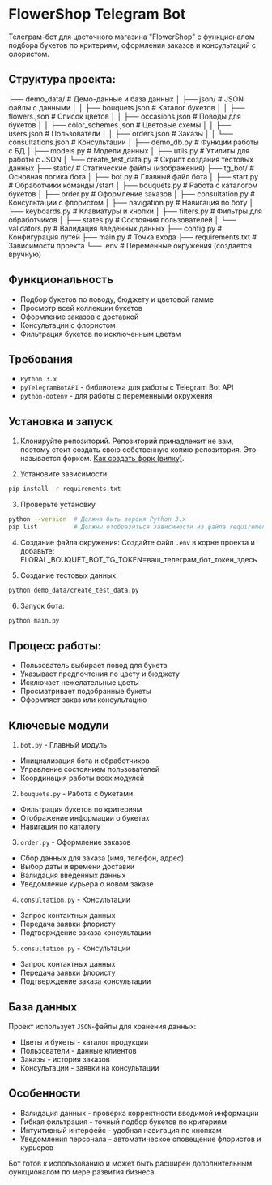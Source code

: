 # FlowerShop Telegram Bot

Телеграм-бот для цветочного магазина "FlowerShop" с функционалом подбора букетов по критериям, оформления заказов и консультаций с флористом.

## Структура проекта:
├── demo_data/                  # Демо-данные и база данных
│   ├── json/                   # JSON файлы с данными
│   │   ├── bouquets.json       # Каталог букетов
│   │   ├── flowers.json        # Список цветов
│   │   ├── occasions.json      # Поводы для букетов
│   │   ├── color_schemes.json  # Цветовые схемы
│   │   ├── users.json          # Пользователи
│   │   ├── orders.json         # Заказы
│   │   └── consultations.json  # Консультации
│   ├── demo_db.py              # Функции работы с БД
│   ├── models.py               # Модели данных
│   ├── utils.py                # Утилиты для работы с JSON
│   └── create_test_data.py     # Скрипт создания тестовых данных
├── static/                     # Статические файлы (изображения)
├── tg_bot/                     # Основная логика бота
│   ├── bot.py                  # Главный файл бота
│   ├── start.py                # Обработчики команды /start
│   ├── bouquets.py             # Работа с каталогом букетов
│   ├── order.py                # Оформление заказов
│   ├── consultation.py         # Консультации с флористом
│   ├── navigation.py           # Навигация по боту
│   ├── keyboards.py            # Клавиатуры и кнопки
│   ├── filters.py              # Фильтры для обработчиков
│   ├── states.py               # Состояния пользователей
│   └── validators.py           # Валидация введенных данных
├── config.py                   # Конфигурация путей
├── main.py                     # Точка входа
├── requirements.txt            # Зависимости проекта
└── .env                        # Переменные окружения (создается вручную)

## Функциональность
- Подбор букетов по поводу, бюджету и цветовой гамме
- Просмотр всей коллекции букетов
- Оформление заказов с доставкой
- Консультации с флористом
- Фильтрация букетов по исключенным цветам

## Требования
- `Python 3.x`
- `pyTelegramBotAPI` - библиотека для работы с Telegram Bot API
- `python-dotenv` - для работы с переменными окружения

## Установка и запуск
1.  Клонируйте репозиторий.
Репозиторий принадлежит не вам, поэтому стоит создать свою собственную копию репозитория. Это называется форком. [Как создать форк (вилку)](https://docs.github.com/ru/pull-requests/collaborating-with-pull-requests/working-with-forks/fork-a-repo).

2. Установите зависимости:

```bash
pip install -r requirements.txt
```

3. Проверьте установку

```bash
python --version  # Должна быть версия Python 3.x
pip list          # Должны отобразиться зависимости из файла requirements.txt
```

4. Создание файла окружения:
Создайте файл `.env` в корне проекта и добавьте:
FLORAL_BOUQUET_BOT_TG_TOKEN=ваш_телеграм_бот_токен_здесь

5. Создание тестовых данных:

```bash
python demo_data/create_test_data.py
```

6. Запуск бота:

```bash
python main.py
```

## Процесс работы:
- Пользователь выбирает повод для букета
- Указывает предпочтения по цвету и бюджету
- Исключает нежелательные цветы
- Просматривает подобранные букеты
- Оформляет заказ или консультацию

## Ключевые модули

1. `bot.py` - Главный модуль
- Инициализация бота и обработчиков
- Управление состоянием пользователей
- Координация работы всех модулей

2. `bouquets.py` - Работа с букетами
- Фильтрация букетов по критериям
- Отображение информации о букетах
- Навигация по каталогу

3. `order.py` - Оформление заказов
- Сбор данных для заказа (имя, телефон, адрес)
- Выбор даты и времени доставки
- Валидация введенных данных
- Уведомление курьера о новом заказе

4. `consultation.py` - Консультации
- Запрос контактных данных
- Передача заявки флористу
- Подтверждение заказа консультации

5. `consultation.py` - Консультации
- Запрос контактных данных
- Передача заявки флористу
- Подтверждение заказа консультации

## База данных
Проект использует `JSON`-файлы для хранения данных:
- Цветы и букеты - каталог продукции
- Пользователи - данные клиентов
- Заказы - история заказов
- Консультации - заявки на консультации

## Особенности
- Валидация данных - проверка корректности вводимой информации
- Гибкая фильтрация - точный подбор букетов по критериям
- Интуитивный интерфейс - удобная навигация по кнопкам
- Уведомления персонала - автоматическое оповещение флористов и курьеров

Бот готов к использованию и может быть расширен дополнительным функционалом по мере развития бизнеса.